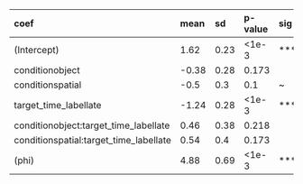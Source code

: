 | coef                                  |mean  |sd   |p-value |sig |
|:--------------------------------------|:-----|:----|:-------|:---|
|(Intercept)                            |1.62  |0.23 |<1e-3   |*** |
|conditionobject                        |-0.38 |0.28 |0.173   |    |
|conditionspatial                       |-0.5  |0.3  |0.1     |~   |
|target_time_labellate                  |-1.24 |0.28 |<1e-3   |*** |
|conditionobject:target_time_labellate  |0.46  |0.38 |0.218   |    |
|conditionspatial:target_time_labellate |0.54  |0.4  |0.173   |    |
|(phi)                                  |4.88  |0.69 |<1e-3   |*** |